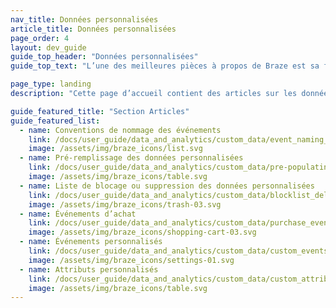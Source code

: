```yaml
---
nav_title: Données personnalisées
article_title: Données personnalisées
page_order: 4
layout: dev_guide
guide_top_header: "Données personnalisées"
guide_top_text: "L’une des meilleures pièces à propos de Braze est sa flexibilité : vous pouvez configurer des données personnalisées dans votre application et les envoyer à Braze avec les indicateurs associés. Découvrez comment en consultant les articles suivants !"

page_type: landing
description: "Cette page d’accueil contient des articles sur les données personnalisées. Vous trouverez ici des ressources sur les conventions de dénomination d’événements, les événements et attributs personnalisés, les événements d’achat, les listes de blocage des données personnalisées, etc."

guide_featured_title: "Section Articles"
guide_featured_list:
  - name: Conventions de nommage des événements
    link: /docs/user_guide/data_and_analytics/custom_data/event_naming_conventions/
    image: /assets/img/braze_icons/list.svg
  - name: Pré-remplissage des données personnalisées
    link: /docs/user_guide/data_and_analytics/custom_data/pre-populating_custom_data/
    image: /assets/img/braze_icons/table.svg
  - name: Liste de blocage ou suppression des données personnalisées
    link: /docs/user_guide/data_and_analytics/custom_data/blocklist_delete_custom_data/
    image: /assets/img/braze_icons/trash-03.svg
  - name: Événements d’achat
    link: /docs/user_guide/data_and_analytics/custom_data/purchase_events/
    image: /assets/img/braze_icons/shopping-cart-03.svg
  - name: Événements personnalisés
    link: /docs/user_guide/data_and_analytics/custom_data/custom_events/
    image: /assets/img/braze_icons/settings-01.svg
  - name: Attributs personnalisés
    link: /docs/user_guide/data_and_analytics/custom_data/custom_attributes/
    image: /assets/img/braze_icons/table.svg
---
```

